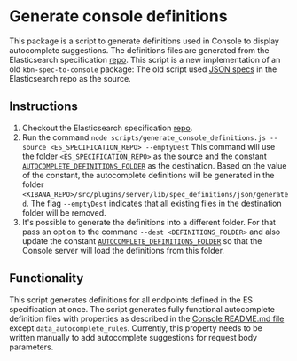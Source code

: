 # Generate console definitions
This package is a script to generate definitions used in Console to display autocomplete suggestions. 
The definitions files are generated from the Elasticsearch specification [repo](https://github.com/elastic/elasticsearch-specification).
This script is 
a new implementation of an old `kbn-spec-to-console` package: The old script used [JSON specs](https://github.com/elastic/elasticsearch/tree/main/rest-api-spec) in the Elasticsearch repo as the source.

## Instructions
1. Checkout the Elasticsearch specification [repo](https://github.com/elastic/elasticsearch-specification).
2. Run the command `node scripts/generate_console_definitions.js --source <ES_SPECIFICATION_REPO> --emptyDest`
  This command will use the folder `<ES_SPECIFICATION_REPO>` as the source and the constant [`AUTOCOMPLETE_DEFINITIONS_FOLDER`](https://github.com/elastic/kibana/blob/main/src/plugins/console/common/constants/autocomplete_definitions.ts) as the destination. Based on the value of the constant, the autocomplete definitions will be generated in the folder `<KIBANA_REPO>/src/plugins/server/lib/spec_definitions/json/generated`. The flag `--emptyDest` indicates that all existing files in the destination folder will be removed. 
3. It's possible to generate the definitions into a different folder. For that pass an option to the command `--dest <DEFINITIONS_FOLDER>` and also update the constant [`AUTOCOMPLETE_DEFINITIONS_FOLDER`](https://github.com/elastic/kibana/blob/main/src/plugins/console/common/constants/autocomplete_definitions.ts) so that the Console server will load the definitions from this folder. 

## Functionality
This script generates definitions for all endpoints defined in the ES specification at once. 
The script generates fully functional autocomplete definition files with properties as described in the [Console README.md file](https://github.com/elastic/kibana/blob/main/src/plugins/console/README.md) except `data_autocomplete_rules`. Currently, this property needs to be written manually to add autocomplete suggestions for request body parameters.  

